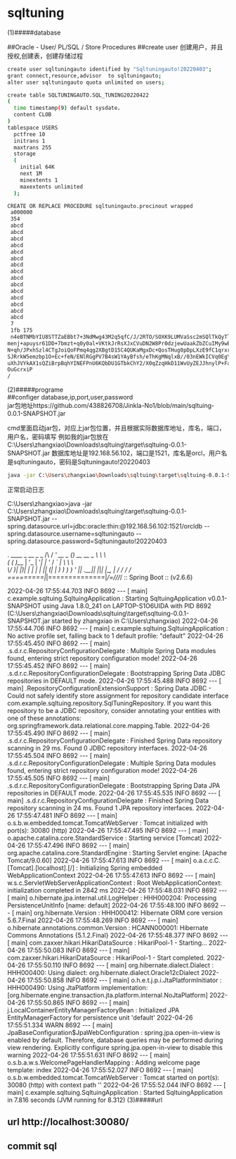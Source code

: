 # sqltuning


(1)#####database  

##Oracle - User/ PL/SQL / Store Procedures
##create user
创建用户，并且授权,创建表，创建存储过程
```sh
create user sqltuningauto identified by "Sqltuningauto!20220403";
grant connect,resource,advisor  to sqltuningauto;
alter user sqltuningauto quota unlimited on users;

create table SQLTUNINGAUTO.SQL_TUNING20220422
(
  time timestamp(9) default sysdate，
  content CLOB
)
tablespace USERS
  pctfree 10
  initrans 1
  maxtrans 255
  storage
  (
    initial 64K
    next 1M
    minextents 1
    maxextents unlimited
  );

CREATE OR REPLACE PROCEDURE sqltuningauto.procinout wrapped
 a000000
 354
 abcd
 abcd
 abcd
 abcd
 abcd
 abcd
 abcd
 abcd
 abcd
 abcd
 abcd
 abcd
 abcd
 abcd
 abcd
 7
 1fb 175
 n4eBTNMbYIU8STTZaEBbt7+3NdMwg43M2q5qfC/J/2RTO/SOXK9LUMVaSsc2mSQlTkQyTlAm
menj+apuysr61DD+7bmzt+q0y0al+VKtkJrRsXJxCVuDN2W8Pr0dzjewUaakZbZCuIMy9wEw
N+qh/JPxhSzl4CTgJoiQoFPmq4qg2XBgtD15C4QUKaMgxDc+QosTHug0pDpLXzE9fC1qrxrf
SJRrkW5emzbp1O+Ec+feN/ENlRGgPV7B4sW1YAyBfsh/eThKgMNqlxB//03nEWkICVq0EgYN
uXhJVYkAX1sQZiBrpBqhYINEFPnU6KQbDU1GTbkChY2/X0qZzqHkD11WvUyZEJJhnylP+FaY
OuGcrxiP
/


```
(2)#####programe  
##configer database,ip,port,user,password  
jar包地址https://github.com/438826708/Jinkla-No1/blob/main/sqltuing-0.0.1-SNAPSHOT.jar  

cmd里面启动jar包，对应上jar包位置，并且根据实际数据库地址，库名，端口，用户名，密码填写
例如我的jar包放在C:\Users\zhangxiao\Downloads\sqltuing\target\sqltuing-0.0.1-SNAPSHOT.jar
数据库地址是192.168.56.102，端口是1521，库名是orcl，用户名是sqltuningauto，密码是Sqltuningauto!20220403


```sh
java -jar C:\Users\zhangxiao\Downloads\sqltuing\target\sqltuing-0.0.1-SNAPSHOT.jar --spring.datasource.url=jdbc:oracle:thin:@192.168.56.102:1521/orcl --spring.datasource.username=sqltuningauto --spring.datasource.password=Sqltuningauto!20220403
```

正常启动日志


C:\Users\zhangxiao>java -jar C:\Users\zhangxiao\Downloads\sqltuing\target\sqltuing-0.0.1-SNAPSHOT.jar --spring.datasource.url=jdbc:oracle:thin:@192.168.56.102:1521/orcldb --spring.datasource.username=sqltuningauto --spring.datasource.password=Sqltuningauto!20220403

  .   ____          _            __ _ _
 /\\ / ___'_ __ _ _(_)_ __  __ _ \ \ \ \
( ( )\___ | '_ | '_| | '_ \/ _` | \ \ \ \
 \\/  ___)| |_)| | | | | || (_| |  ) ) ) )
  '  |____| .__|_| |_|_| |_\__, | / / / /
 =========|_|==============|___/=/_/_/_/
 :: Spring Boot ::                (v2.6.6)

2022-04-26 17:55:44.703  INFO 8692 --- [           main] c.example.sqltuing.SqltuingApplication   : Starting SqltuingApplication v0.0.1-SNAPSHOT using Java 1.8.0_241 on LAPTOP-S1O6UIDA with PID 8692 (C:\Users\zhangxiao\Downloads\sqltuing\target\sqltuing-0.0.1-SNAPSHOT.jar started by zhangxiao in C:\Users\zhangxiao)
2022-04-26 17:55:44.706  INFO 8692 --- [           main] c.example.sqltuing.SqltuingApplication   : No active profile set, falling back to 1 default profile: "default"
2022-04-26 17:55:45.450  INFO 8692 --- [           main] .s.d.r.c.RepositoryConfigurationDelegate : Multiple Spring Data modules found, entering strict repository configuration mode!
2022-04-26 17:55:45.452  INFO 8692 --- [           main] .s.d.r.c.RepositoryConfigurationDelegate : Bootstrapping Spring Data JDBC repositories in DEFAULT mode.
2022-04-26 17:55:45.488  INFO 8692 --- [           main] .RepositoryConfigurationExtensionSupport : Spring Data JDBC - Could not safely identify store assignment for repository candidate interface com.example.sqltuing.repository.SqlTuningRepository. If you want this repository to be a JDBC repository, consider annotating your entities with one of these annotations: org.springframework.data.relational.core.mapping.Table.
2022-04-26 17:55:45.490  INFO 8692 --- [           main] .s.d.r.c.RepositoryConfigurationDelegate : Finished Spring Data repository scanning in 29 ms. Found 0 JDBC repository interfaces.
2022-04-26 17:55:45.504  INFO 8692 --- [           main] .s.d.r.c.RepositoryConfigurationDelegate : Multiple Spring Data modules found, entering strict repository configuration mode!
2022-04-26 17:55:45.505  INFO 8692 --- [           main] .s.d.r.c.RepositoryConfigurationDelegate : Bootstrapping Spring Data JPA repositories in DEFAULT mode.
2022-04-26 17:55:45.535  INFO 8692 --- [           main] .s.d.r.c.RepositoryConfigurationDelegate : Finished Spring Data repository scanning in 24 ms. Found 1 JPA repository interfaces.
2022-04-26 17:55:47.481  INFO 8692 --- [           main] o.s.b.w.embedded.tomcat.TomcatWebServer  : Tomcat initialized with port(s): 30080 (http)
2022-04-26 17:55:47.495  INFO 8692 --- [           main] o.apache.catalina.core.StandardService   : Starting service [Tomcat]
2022-04-26 17:55:47.496  INFO 8692 --- [           main] org.apache.catalina.core.StandardEngine  : Starting Servlet engine: [Apache Tomcat/9.0.60]
2022-04-26 17:55:47.613  INFO 8692 --- [           main] o.a.c.c.C.[Tomcat].[localhost].[/]       : Initializing Spring embedded WebApplicationContext
2022-04-26 17:55:47.613  INFO 8692 --- [           main] w.s.c.ServletWebServerApplicationContext : Root WebApplicationContext: initialization completed in 2842 ms
2022-04-26 17:55:48.031  INFO 8692 --- [           main] o.hibernate.jpa.internal.util.LogHelper  : HHH000204: Processing PersistenceUnitInfo [name: default]
2022-04-26 17:55:48.100  INFO 8692 --- [           main] org.hibernate.Version                    : HHH000412: Hibernate ORM core version 5.6.7.Final
2022-04-26 17:55:48.269  INFO 8692 --- [           main] o.hibernate.annotations.common.Version   : HCANN000001: Hibernate Commons Annotations {5.1.2.Final}
2022-04-26 17:55:48.377  INFO 8692 --- [           main] com.zaxxer.hikari.HikariDataSource       : HikariPool-1 - Starting...
2022-04-26 17:55:50.083  INFO 8692 --- [           main] com.zaxxer.hikari.HikariDataSource       : HikariPool-1 - Start completed.
2022-04-26 17:55:50.110  INFO 8692 --- [           main] org.hibernate.dialect.Dialect            : HHH000400: Using dialect: org.hibernate.dialect.Oracle12cDialect
2022-04-26 17:55:50.858  INFO 8692 --- [           main] o.h.e.t.j.p.i.JtaPlatformInitiator       : HHH000490: Using JtaPlatform implementation: [org.hibernate.engine.transaction.jta.platform.internal.NoJtaPlatform]
2022-04-26 17:55:50.865  INFO 8692 --- [           main] j.LocalContainerEntityManagerFactoryBean : Initialized JPA EntityManagerFactory for persistence unit 'default'
2022-04-26 17:55:51.334  WARN 8692 --- [           main] JpaBaseConfiguration$JpaWebConfiguration : spring.jpa.open-in-view is enabled by default. Therefore, database queries may be performed during view rendering. Explicitly configure spring.jpa.open-in-view to disable this warning
2022-04-26 17:55:51.631  INFO 8692 --- [           main] o.s.b.a.w.s.WelcomePageHandlerMapping    : Adding welcome page template: index
2022-04-26 17:55:52.027  INFO 8692 --- [           main] o.s.b.w.embedded.tomcat.TomcatWebServer  : Tomcat started on port(s): 30080 (http) with context path ''
2022-04-26 17:55:52.044  INFO 8692 --- [           main] c.example.sqltuing.SqltuingApplication   : Started SqltuingApplication in 7.816 seconds (JVM running for 8.312)
(3)#####url
## url http://localhost:30080/

## commit sql

